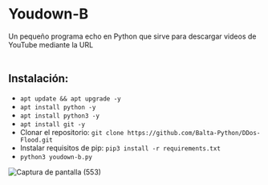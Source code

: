 # Youdown-B
Un pequeño programa echo en Python que sirve para descargar videos de YouTube mediante la URL<br><br>
## Instalación:
- `apt update && apt upgrade -y`
- `apt install python -y`
- `apt install python3 -y`
- `apt install git -y`
- Clonar el repositorio: `git clone https://github.com/Balta-Python/DDos-Flood.git`
- Instalar requisitos de pip: `pip3 install -r requirements.txt`
- `python3 youdown-b.py`


![Captura de pantalla (553)](https://user-images.githubusercontent.com/79738875/111110299-852e1b00-8519-11eb-9837-b7ab3df51114.png)




